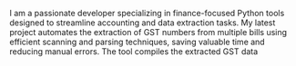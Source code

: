 I am a passionate developer specializing in finance-focused Python tools designed to streamline accounting and data extraction tasks. My latest project automates the extraction of GST numbers from multiple bills using efficient scanning and parsing techniques, saving valuable time and reducing manual errors. The tool compiles the extracted GST data
